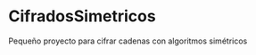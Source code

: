 CifradosSimetricos
==================

Pequeño proyecto para cifrar cadenas con algoritmos simétricos
